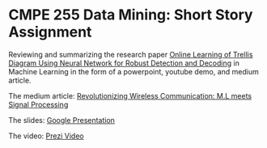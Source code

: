 # CMPE 255 Data Mining: Short Story Assignment

Reviewing and summarizing the research paper [Online Learning of Trellis Diagram Using Neural Network for Robust Detection and Decoding](https://arxiv.org/abs/2311.01895) in Machine Learning in the form of a powerpoint, youtube demo, and medium article.

The medium article: [Revolutionizing Wireless Communication: M.L meets Signal Processing](https://medium.com/@alexyszam/revolutionizing-wireless-communication-machine-learning-meets-signal-processing-9c8027ece25d)

The slides: [Google Presentation](https://docs.google.com/presentation/d/1N0N70cGiO73yaS19W5I4zy4xVxWQRYHpJUJhDLeuilE/edit?usp=sharing)

The video: [Prezi Video](https://prezi.com/v/view/L3qI5TVlSGtsH70eg4Zq/)
